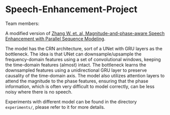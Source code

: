 # Speech-Enhancement-Project

Team members: 

A modified version of [Zhang W. et. al, Magnitude-and-phase-aware Speech Enhancement with Parallel Sequence Modeling](https://arxiv.org/abs/2310.07316).

The model has the CRN architecture, sort of a UNet with GRU layers as the bottleneck. The idea is that UNet can downsample/upsample the frequency-domain features using a set of convolutional windows, keeping the time-domain features (almost) intact. The bottleneck learns the downsampled features using a unidirectional GRU layer to preserve causality of the time-domain axis. The model also utilizes attention layers to attend the magnitude to the phase features, ensuring that the phase information, which is often very difficult to model correctly, can be less noisy where there is no speech. 

Experiments with different model can be found in the directory `experiments/`, please refer to it for more details. 

